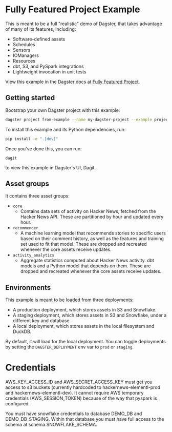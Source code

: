 # Fully Featured Project Example

This is meant to be a full "realistic" demo of Dagster, that takes advantage of many of its features, including:

- Software-defined assets
- Schedules
- Sensors
- IOManagers
- Resources
- dbt, S3, and PySpark integrations
- Lightweight invocation in unit tests

View this example in the Dagster docs at [Fully Featured Project](https://docs.dagster.io/guides/dagster/example_project).

## Getting started

Bootstrap your own Dagster project with this example:

```bash
dagster project from-example --name my-dagster-project --example project_fully_featured
```

To install this example and its Python dependencies, run:

```bash
pip install -e ".[dev]"
```

Once you've done this, you can run:

```
dagit
```

to view this example in Dagster's UI, Dagit.

## Asset groups

It contains three asset groups:

- `core`
  - Contains data sets of activity on Hacker News, fetched from the Hacker News API. These are partitioned by hour and updated every hour.
- `recommender`
  - A machine learning model that recommends stories to specific users based on their comment history, as well as the features and training set used to fit that model. These are dropped and recreated whenever the core assets receive updates.
- `activity_analytics`
  - Aggregate statistics computed about Hacker News activity. dbt models and a Python model that depends on them. These are dropped and recreated whenever the core assets receive updates.

## Environments

This example is meant to be loaded from three deployments:

- A production deployment, which stores assets in S3 and Snowflake.
- A staging deployment, which stores assets in S3 and Snowflake, under a different key and database.
- A local deployment, which stores assets in the local filesystem and DuckDB.

By default, it will load for the local deployment. You can toggle deployments by setting the `DAGSTER_DEPLOYMENT` env var to `prod` or `staging`.

# Credentials

AWS_KEY_ACCESS_ID and AWS_SECRET_ACCESS_KEY must get you access to s3 buckets (currently hardcoded to hackernews-elementl-prod and hackernews-elementl-dev). It cannot require AWS temporary credentials (AWS_SESSION_TOKEN) because of the way that pyspark is configured.

You must have snowflake credentials to database DEMO_DB and DEMO_DB_STAGING. Within that database you must have full access to the schema at schema.SNOWFLAKE_SCHEMA.